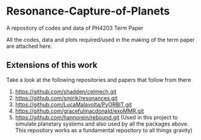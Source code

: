 # Resonance-Capture-of-Planets
A repository of codes and data of PH4203 Term Paper

All the codes, data and plots required/used in the making of the term paper are attached here.

## Extensions of this work
Take a look at the following repositories and papers that follow from there
1. https://github.com/shadden/celmech.git
2. https://github.com/smirik/resonances.git
3. https://github.com/LucaMalavolta/PyORBIT.git
4. https://github.com/gracefulmacdonald/exoMMR.git
5. https://github.com/hannorein/rebound.git (Used in this project to simulate planetary systems and also used by all the packages above. This repository works as a fundamental repository to all things gravity)
